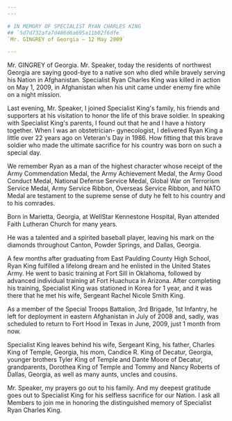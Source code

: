 ```yaml
---
---

# IN MEMORY OF SPECIALIST RYAN CHARLES KING
## `5d7d732afa7d486d6a695a11b02f6dfe`
`Mr. GINGREY of Georgia — 12 May 2009`

---
```



Mr. GINGREY of Georgia. Mr. Speaker, today the residents of northwest 
Georgia are saying good-bye to a native son who died while bravely 
serving his Nation in Afghanistan. Specialist Ryan Charles King was 
killed in action on May 1, 2009, in Afghanistan when his unit came 
under enemy fire while on a night mission.

Last evening, Mr. Speaker, I joined Specialist King's family, his 
friends and supporters at his visitation to honor the life of this 
brave soldier. In speaking with Specialist King's parents, I found out 
that he and I have a history together. When I was an obstetrician-
gynecologist, I delivered Ryan King a little over 22 years ago on 
Veteran's Day in 1986. How fitting that this brave soldier who made the 
ultimate sacrifice for his country was born on such a special day.

We remember Ryan as a man of the highest character whose receipt of 
the Army Commendation Medal, the Army Achievement Medal, the Army Good 
Conduct Medal, National Defense Service Medal, Global War on Terrorism 
Service Medal, Army Service Ribbon, Overseas Service Ribbon, and NATO 
Medal are testament to the supreme sense of duty he felt to his country 
and to his comrades.

Born in Marietta, Georgia, at WellStar Kennestone Hospital, Ryan 
attended Faith Lutheran Church for many years.



He was a talented and a spirited baseball player, leaving his mark on 
the diamonds throughout Canton, Powder Springs, and Dallas, Georgia.

A few months after graduating from East Paulding County High School, 
Ryan King fulfilled a lifelong dream and he enlisted in the United 
States Army. He went to basic training at Fort Sill in Oklahoma, 
followed by advanced individual training at Fort Huachuca in Arizona. 
After completing his training, Specialist King was stationed in Korea 
for 1 year, and it was there that he met his wife, Sergeant Rachel 
Nicole Smith King.

As a member of the Special Troops Battalion, 3rd Brigade, 1st 
Infantry, he left for deployment in eastern Afghanistan in July of 2008 
and, sadly, was scheduled to return to Fort Hood in Texas in June, 
2009, just 1 month from now.

Specialist King leaves behind his wife, Sergeant King, his father, 
Charles King of Temple, Georgia, his mom, Candice R. King of Decatur, 
Georgia, younger brothers Tyler King of Temple and Dante Moore of 
Decatur, grandparents, Dorothea King of Temple and Tommy and Nancy 
Roberts of Dallas, Georgia, as well as many aunts, uncles and cousins.

Mr. Speaker, my prayers go out to his family. And my deepest 
gratitude goes out to Specialist King for his selfless sacrifice for 
our Nation. I ask all Members to join me in honoring the distinguished 
memory of Specialist Ryan Charles King.
